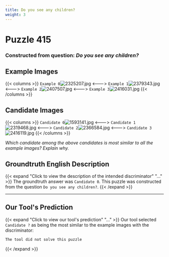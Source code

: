 ```yaml
---
title: Do you see any children?
weight: 3
---
```


# Puzzle 415
### Constructed from question: _Do you see any children?_


## Example Images
{{< columns >}}
`Example 0`![2325207.jpg](/gqa_images/2325207.jpg)
<--->
`Example 1`![2379343.jpg](/gqa_images/2379343.jpg)
<--->
`Example 2`![2407507.jpg](/gqa_images/2407507.jpg)
<--->
`Example 3`![2416031.jpg](/gqa_images/2416031.jpg)
{{< /columns >}}

## Candidate Images
{{< columns >}}
`Candidate 0`![1593141.jpg](/gqa_images/1593141.jpg)
<--->
`Candidate 1`![2319468.jpg](/gqa_images/2319468.jpg)
<--->
`Candidate 2`![2366584.jpg](/gqa_images/2366584.jpg)
<--->
`Candidate 3`![2416119.jpg](/gqa_images/2416119.jpg)
{{< /columns >}}

*Which candidate among the above candidates is most similar to all the example images? Explain why.*

## Groundtruth English Description

{{< expand "Click to view the description of the intended discriminator" "..." >}}
The groundtruth answer was `Candidate 0`. This puzzle was constructed from the question `Do you see any children?`.
{{< /expand >}}

---

## Our Tool's Prediction

{{< expand "Click to view our tool's prediction" "..." >}}
Our tool selected `Candidate ?` as being the most similar to the example images with the discriminator:
```plaintext
The tool did not solve this puzzle
```
{{< /expand >}}

